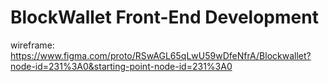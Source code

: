# BlockWallet Front-End Development

wireframe: https://www.figma.com/proto/RSwAGL65qLwU59wDfeNfrA/Blockwallet?node-id=231%3A0&starting-point-node-id=231%3A0
